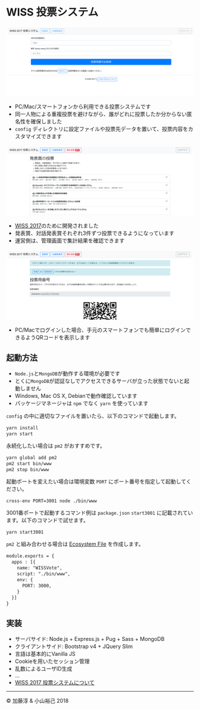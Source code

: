 # WISS 投票システム

![ログイン画面](public/images/vote-login.png)

- PC/Mac/スマートフォンから利用できる投票システムです
- 同一人物による重複投票を避けながら、誰がどれに投票したか分からない匿名性を確保しました
- `config` ディレクトリに設定ファイルや投票先データを置いて、投票内容をカスタマイズできます

![投票画面](public/images/vote-list.png)

- [WISS 2017](http://www.wiss.org/WISS2017)のために開発されました
- 発表賞、対話発表賞それぞれ3件ずつ投票できるようになっています
- 運営側は、管理画面で集計結果を確認できます

![プロフィール画面](public/images/vote-profile.png)

- PC/Macでログインした場合、手元のスマートフォンでも簡単にログインできるようQRコードを表示します

## 起動方法

- `Node.js`と`MongoDB`が動作する環境が必要です
- とくに`MongoDB`が認証なしでアクセスできるサーバが立った状態でないと起動しません
- Windows, Mac OS X, Debianで動作確認しています
- パッケージマネージャは `npm` でなく `yarn` を使っています

`config` の中に適切なファイルを置いたら、以下のコマンドで起動します。

```
yarn install
yarn start
```

永続化したい場合は `pm2` がおすすめです。

```
yarn global add pm2
pm2 start bin/www
pm2 stop bin/www
```

起動ポートを変えたい場合は環境変数 `PORT` にポート番号を指定して起動してください。

```
cross-env PORT=3001 node ./bin/www
```

3001番ポートで起動するコマンド例は `package.json` `start3001` に記載されています。以下のコマンドで試せます。

```
yarn start3001
```

`pm2` と組み合わせる場合は [Ecosystem File](https://pm2.io/doc/en/runtime/guide/ecosystem-file/) を作成します。

```
module.exports = {
  apps : [{
    name: "WISSVote",
    script: "./bin/www",
    env: {
      PORT: 3000,
    }
  }]
}
```

## 実装

- サーバサイド: Node.js + Express.js + Pug + Sass + MongoDB
- クライアントサイド: Bootstrap v4 + JQuery Slim
- 言語は基本的にVanilla JS
- Cookieを用いたセッション管理
- 乱数によるユーザID生成
- …
- [WISS 2017 投票システムについて](http://www.wiss.org/WISS2017Local/vote/about)

---
&copy; 加藤淳 & 小山裕己 2018

